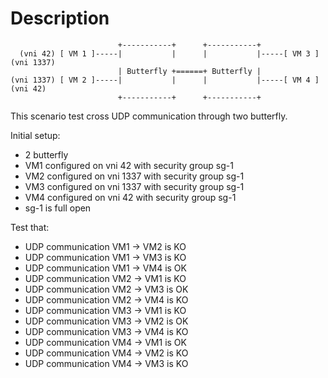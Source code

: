 # Description

```
                        +-----------+      +-----------+
  (vni 42) [ VM 1 ]-----|           |      |           |-----[ VM 3 ] (vni 1337)
                        | Butterfly +======+ Butterfly |
(vni 1337) [ VM 2 ]-----|           |      |           |-----[ VM 4 ] (vni 42)
                        +-----------+      +-----------+

```

This scenario test cross UDP communication through two butterfly.

Initial setup:
- 2 butterfly
- VM1 configured on vni 42 with security group sg-1
- VM2 configured on vni 1337 with security group sg-1
- VM3 configured on vni 1337 with security group sg-1
- VM4 configured on vni 42 with security group sg-1
- sg-1 is full open

Test that:
- UDP communication VM1 -> VM2 is KO
- UDP communication VM1 -> VM3 is KO
- UDP communication VM1 -> VM4 is OK
- UDP communication VM2 -> VM1 is KO
- UDP communication VM2 -> VM3 is OK
- UDP communication VM2 -> VM4 is KO
- UDP communication VM3 -> VM1 is KO
- UDP communication VM3 -> VM2 is OK
- UDP communication VM3 -> VM4 is KO
- UDP communication VM4 -> VM1 is OK
- UDP communication VM4 -> VM2 is KO
- UDP communication VM4 -> VM3 is KO
